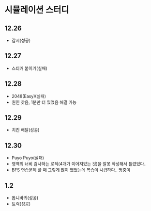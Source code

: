 # 시뮬레이션 스터디

## 12.26

- 감시(성공)

## 12.27

- 스티커 붙이기(실패)

## 12.28

- 2048(Easy)(실패)
- 원인 찾음, 1분만 더 있었음 해결 가능

## 12.29

- 치킨 배달(성공)

## 12.30

- Puyo Puyo(실패)
- 영역의 너비 검사하는 로직(4개가 이어져있는 것)을 잘못 작성해서 틀렸었다..
- BFS 연습문제 풀 때 그렇게 많이 했었는데 복습이 시급하다.. 멍충이

## 1.2

- 톱니바퀴(성공)
- 트럭(성공)
